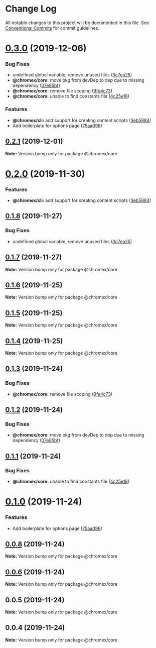 # Change Log

All notable changes to this project will be documented in this file.
See [Conventional Commits](https://conventionalcommits.org) for commit guidelines.

# [0.3.0](https://github.com/bluepropane/chromex/compare/@chromex/core@0.0.7...@chromex/core@0.3.0) (2019-12-06)


### Bug Fixes

* undefined global variable, remove unused files ([0c7ea25](https://github.com/bluepropane/chromex/commit/0c7ea25))
* **@chromex/core:** move pkg from devDep to dep due to missing dependency ([07e95bf](https://github.com/bluepropane/chromex/commit/07e95bf))
* **@chromex/core:** remove file scoping ([9fe4c73](https://github.com/bluepropane/chromex/commit/9fe4c73))
* **@chromex/core:** unable to find constants file ([4c25e18](https://github.com/bluepropane/chromex/commit/4c25e18))


### Features

* **@chromex/cli:** add support for creating content scripts ([3eb5884](https://github.com/bluepropane/chromex/commit/3eb5884))
* Add boilerplate for options page ([75aa096](https://github.com/bluepropane/chromex/commit/75aa096))





## [0.2.1](https://github.com/bluepropane/chromex/compare/@chromex/core@0.2.0...@chromex/core@0.2.1) (2019-12-01)

**Note:** Version bump only for package @chromex/core





# [0.2.0](https://github.io/bluepropane/chromex/compare/@chromex/core@0.1.8...@chromex/core@0.2.0) (2019-11-30)


### Features

* **@chromex/cli:** add support for creating content scripts ([3eb5884](https://github.io/bluepropane/chromex/commit/3eb5884cd53914fd788e8378937d31a0b5b71bb0))





## [0.1.8](https://github.io/bluepropane/chromex/compare/@chromex/core@0.1.7...@chromex/core@0.1.8) (2019-11-27)


### Bug Fixes

* undefined global variable, remove unused files ([0c7ea25](https://github.io/bluepropane/chromex/commit/0c7ea2556516083e20a06e0c83156fb7d018e112))





## [0.1.7](https://github.io/bluepropane/chromex/compare/@chromex/core@0.1.6...@chromex/core@0.1.7) (2019-11-27)

**Note:** Version bump only for package @chromex/core





## [0.1.6](https://github.com/bluepropane/create-chrome-extension/compare/@chromex/core@0.1.5...@chromex/core@0.1.6) (2019-11-25)

**Note:** Version bump only for package @chromex/core





## [0.1.5](https://github.com/bluepropane/create-chrome-extension/compare/@chromex/core@0.1.4...@chromex/core@0.1.5) (2019-11-25)

**Note:** Version bump only for package @chromex/core





## [0.1.4](https://github.com/bluepropane/create-chrome-extension/compare/@chromex/core@0.1.3...@chromex/core@0.1.4) (2019-11-25)

**Note:** Version bump only for package @chromex/core





## [0.1.3](https://github.com/bluepropane/create-chrome-extension/compare/@chromex/core@0.1.2...@chromex/core@0.1.3) (2019-11-24)


### Bug Fixes

* **@chromex/core:** remove file scoping ([9fe4c73](https://github.com/bluepropane/create-chrome-extension/commit/9fe4c7345bd1e4a4ba520b2f569d3d34ac79f65e))





## [0.1.2](https://github.com/bluepropane/create-chrome-extension/compare/@chromex/core@0.1.1...@chromex/core@0.1.2) (2019-11-24)


### Bug Fixes

* **@chromex/core:** move pkg from devDep to dep due to missing dependency ([07e95bf](https://github.com/bluepropane/create-chrome-extension/commit/07e95bfe169b2509734969e682ece9783adf85a4))





## [0.1.1](https://github.com/bluepropane/create-chrome-extension/compare/@chromex/core@0.1.0...@chromex/core@0.1.1) (2019-11-24)


### Bug Fixes

* **@chromex/core:** unable to find constants file ([4c25e18](https://github.com/bluepropane/create-chrome-extension/commit/4c25e188e9e96966fb6f5f801843e4c95f3d1b00))





# [0.1.0](https://github.com/bluepropane/create-chrome-extension/compare/@chromex/core@0.0.8...@chromex/core@0.1.0) (2019-11-24)


### Features

* Add boilerplate for options page ([75aa096](https://github.com/bluepropane/create-chrome-extension/commit/75aa09649bfc945acde7991438f2d46f933bd385))





## [0.0.8](https://github.com/bluepropane/create-chrome-extension/compare/@chromex/core@0.0.7...@chromex/core@0.0.8) (2019-11-24)

**Note:** Version bump only for package @chromex/core





## [0.0.6](https://github.com/bluepropane/create-chrome-extension/compare/@chromex/core@0.0.5...@chromex/core@0.0.6) (2019-11-24)

**Note:** Version bump only for package @chromex/core





## 0.0.5 (2019-11-24)

**Note:** Version bump only for package @chromex/core





## 0.0.4 (2019-11-24)

**Note:** Version bump only for package @chromex/core
